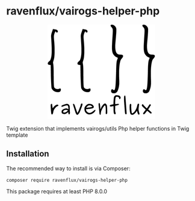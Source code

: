 # ravenflux/vairogs-helper-php

<p align="center">
  <img alt="logo" src="https://github.com/ravenflux/ravenflux/raw/master/ravenflux.jpg">
</p>

Twig extension that implements vairogs/utils Php helper functions in Twig template

Installation
------------
The recommended way to install is via Composer:
```shell
composer require ravenflux/vairogs-helper-php
```
This package requires at least PHP 8.0.0
